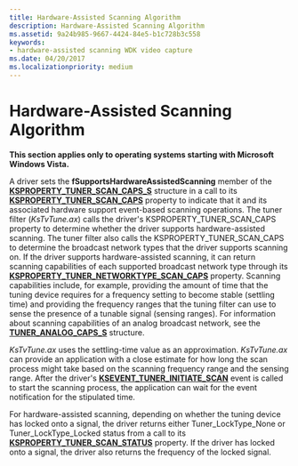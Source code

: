 ```yaml
---
title: Hardware-Assisted Scanning Algorithm
description: Hardware-Assisted Scanning Algorithm
ms.assetid: 9a24b985-9667-4424-84e5-b1c728b3c558
keywords:
- hardware-assisted scanning WDK video capture
ms.date: 04/20/2017
ms.localizationpriority: medium
---
```


# Hardware-Assisted Scanning Algorithm


**This section applies only to operating systems starting with Microsoft Windows Vista.**

A driver sets the **fSupportsHardwareAssistedScanning** member of the [**KSPROPERTY\_TUNER\_SCAN\_CAPS\_S**](/windows-hardware/drivers/ddi/ksmedia/ns-ksmedia-ksproperty_tuner_scan_caps_s) structure in a call to its [**KSPROPERTY\_TUNER\_SCAN\_CAPS**](./ksproperty-tuner-scan-caps.md) property to indicate that it and its associated hardware support event-based scanning operations. The tuner filter (*KsTvTune.ax*) calls the driver's KSPROPERTY\_TUNER\_SCAN\_CAPS property to determine whether the driver supports hardware-assisted scanning. The tuner filter also calls the KSPROPERTY\_TUNER\_SCAN\_CAPS to determine the broadcast network types that the driver supports scanning on. If the driver supports hardware-assisted scanning, it can return scanning capabilities of each supported broadcast network type through its [**KSPROPERTY\_TUNER\_NETWORKTYPE\_SCAN\_CAPS**](./ksproperty-tuner-networktype-scan-caps.md) property. Scanning capabilities include, for example, providing the amount of time that the tuning device requires for a frequency setting to become stable (settling time) and providing the frequency ranges that the tuning filter can use to sense the presence of a tunable signal (sensing ranges). For information about scanning capabilities of an analog broadcast network, see the [**TUNER\_ANALOG\_CAPS\_S**](/windows-hardware/drivers/ddi/ksmedia/ns-ksmedia-tuner_analog_caps_s) structure.

*KsTvTune.ax* uses the settling-time value as an approximation. *KsTvTune.ax* can provide an application with a close estimate for how long the scan process might take based on the scanning frequency range and the sensing range. After the driver's [**KSEVENT\_TUNER\_INITIATE\_SCAN**](./ksevent-tuner-initiate-scan.md) event is called to start the scanning process, the application can wait for the event notification for the stipulated time.

For hardware-assisted scanning, depending on whether the tuning device has locked onto a signal, the driver returns either Tuner\_LockType\_None or Tuner\_LockType\_Locked status from a call to its [**KSPROPERTY\_TUNER\_SCAN\_STATUS**](./ksproperty-tuner-scan-status.md) property. If the driver has locked onto a signal, the driver also returns the frequency of the locked signal.

 

